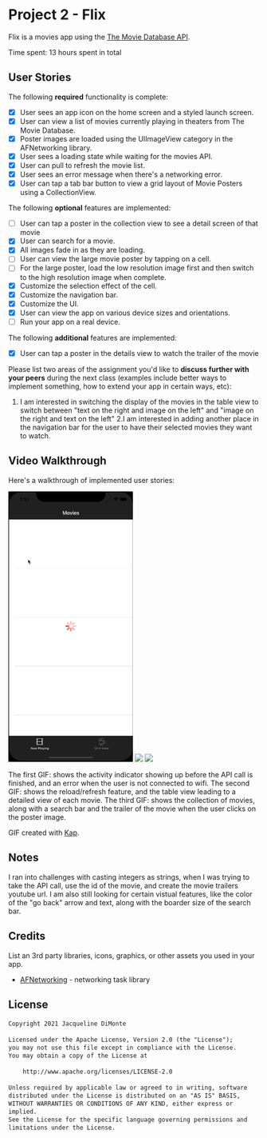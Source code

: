 # Project 2 - Flix

Flix is a movies app using the [The Movie Database API](http://docs.themoviedb.apiary.io/#).

Time spent: 13 hours spent in total

## User Stories

The following **required** functionality is complete:

- [x] User sees an app icon on the home screen and a styled launch screen.
- [x] User can view a list of movies currently playing in theaters from The Movie Database.
- [x] Poster images are loaded using the UIImageView category in the AFNetworking library.
- [x] User sees a loading state while waiting for the movies API.
- [x] User can pull to refresh the movie list.
- [x] User sees an error message when there's a networking error.
- [x] User can tap a tab bar button to view a grid layout of Movie Posters using a CollectionView.

The following **optional** features are implemented:
- [ ] User can tap a poster in the collection view to see a detail screen of that movie
- [x] User can search for a movie.
- [x] All images fade in as they are loading.
- [ ] User can view the large movie poster by tapping on a cell.
- [ ] For the large poster, load the low resolution image first and then switch to the high resolution image when complete.
- [x] Customize the selection effect of the cell.
- [x] Customize the navigation bar.
- [x] Customize the UI.
- [x] User can view the app on various device sizes and orientations.
- [ ] Run your app on a real device.

The following **additional** features are implemented:
- [x] User can tap a poster in the details view to watch the trailer of the movie

Please list two areas of the assignment you'd like to **discuss further with your peers** during the next class (examples include better ways to implement something, how to extend your app in certain ways, etc):

1. I am interested in switching the display of the movies in the table view to switch between "text on the right and image on the left" and "image on the right and text on the left"
2.I am interested in adding another place in the navigation bar for the user to have their selected movies they want to watch.

## Video Walkthrough

Here's a walkthrough of implemented user stories:


<img src="https://github.com/jdimonte/Flix/blob/main/first.gif" width="250">
<img src="https://github.com/jdimonte/Flix/blob/main/second.gif" width="250">
<img src="https://github.com/jdimonte/Flix/blob/main/third.gif" width="250">

The first GIF: shows the activity indicator showing up before the API call is finished, and an error when the user is not connected to wifi. The second GIF: shows the reload/refresh feature, and the table view leading to a detailed view of each movie. The third GIF: shows the collection of movies, along with a search bar and the trailer of the movie when the user clicks on the poster image.

GIF created with [Kap](https://getkap.co/).

## Notes

I ran into challenges with casting integers as strings, when I was trying to take the API call, use the id of the movie, and create the movie trailers youtube url. I am also still looking for certain vistual features, like the color of the "go back" arrow and text, along with the boarder size of the search bar.

## Credits

List an 3rd party libraries, icons, graphics, or other assets you used in your app.

- [AFNetworking](https://github.com/AFNetworking/AFNetworking) - networking task library

## License

    Copyright 2021 Jacqueline DiMonte

    Licensed under the Apache License, Version 2.0 (the "License");
    you may not use this file except in compliance with the License.
    You may obtain a copy of the License at

        http://www.apache.org/licenses/LICENSE-2.0

    Unless required by applicable law or agreed to in writing, software
    distributed under the License is distributed on an "AS IS" BASIS,
    WITHOUT WARRANTIES OR CONDITIONS OF ANY KIND, either express or implied.
    See the License for the specific language governing permissions and
    limitations under the License.
